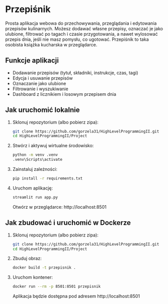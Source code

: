 # Przepiśnik

Prosta aplikacja webowa do przechowywania, przeglądania i edytowania przepisów kulinarnych.
Możesz dodawać własne przepisy, oznaczać je jako ulubione, filtrować po tagach i czasie przygotowania, a nawet wylosować przepis dnia, jeśli nie masz pomysłu, co ugotować.
Przepiśnik to taka osobista książka kucharska w przeglądarce.

## Funkcje aplikacji

- Dodawanie przepisów (tytuł, składniki, instrukcje, czas, tagi)
- Edycja i usuwanie przepisów
- Oznaczanie jako ulubione
- Filtrowanie i wyszukiwanie
- Dashboard z licznikiem i losowym przepisem dnia

## Jak uruchomić lokalnie

1. Sklonuj repozytorium (albo pobierz zipa):
   ```bash
   git clone https://github.com/gorzela31/HighLevelProgrammingII.git
   cd HighLevelProgrammingII/Project
   ```

2. Stwórz i aktywuj wirtualne środowisko:
   ```bash
   python -m venv .venv
   .venv\Scripts\activate
   ```

3. Zainstaluj zależności:
   ```bash
   pip install -r requirements.txt
   ```

4. Uruchom aplikację:
   ```bash
   streamlit run app.py
   ```
   Otwórz w przeglądarce: http://localhost:8501

## Jak zbudować i uruchomić w Dockerze

1. Sklonuj repozytorium (albo pobierz zipa):
   ```bash
   git clone https://github.com/gorzela31/HighLevelProgrammingII.git
   cd HighLevelProgrammingII/Project
   ```

2. Zbuduj obraz:
   ```bash
   docker build -t przepisnik .
   ```

3. Uruchom kontener:
   ```bash
   docker run --rm -p 8501:8501 przepisnik
   ```
   Aplikacja będzie dostępna pod adresem http://localhost:8501
